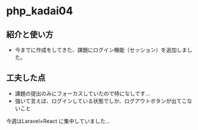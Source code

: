 # php_kadai04


## 紹介と使い方

  - 今までに作成をしてきた、課題にログイン機能（セッション）を追加しました。

## 工夫した点

  - 課題の提出のみにフォーカスしていたので特になしです…
  - 強いて言えば、ログインしている状態でしか、ログアウトボタンが出てこないこと

今週はLaravel×React に集中していました…
